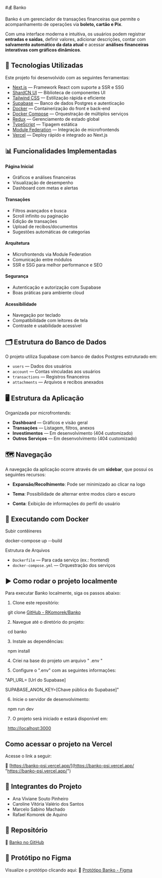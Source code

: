 #💰 Banko

Banko é um gerenciador de transações financeiras que permite o acompanhamento de operações via **boleto, cartão e Pix**.

Com uma interface moderna e intuitiva, os usuários podem registrar **entradas e saídas**, definir valores, adicionar descrições, contar com **salvamento automático da data atual** e acessar **análises financeiras interativas com gráficos dinâmicos**.

## 🚀 Tecnologias Utilizadas

Este projeto foi desenvolvido com as seguintes ferramentas:

- [Next.js](https://nextjs.org/) — Framework React com suporte a SSR e SSG
- [ShardCN UI](https://ui.shadcn.com/) — Biblioteca de componentes UI
- [Tailwind CSS](https://tailwindcss.com/) — Estilização rápida e eficiente
- [Supabase](https://supabase.com/) — Banco de dados Postgres e autenticação
- [Docker](https://www.docker.com/) — Containerização do front e back-end
- [Docker Compose](https://docs.docker.com/compose/) — Orquestração de múltiplos serviços
- [Redux](https://redux.js.org/) — Gerenciamento de estado global
- [TypeScript](https://www.typescriptlang.org/) — Tipagem estática
- [Module Federation](https://webpack.js.org/concepts/module-federation/) — Integração de microfrontends
- [Vercel](https://vercel.com/) — Deploy rápido e integrado ao Next.js

## 📊 Funcionalidades Implementadas

#### Página Inicial

- Gráficos e análises financeiras
- Visualização de desempenho
- Dashboard com metas e alertas

#### Transações

- Filtros avançados e busca
- Scroll infinito ou paginação
- Edição de transações
- Upload de recibos/documentos
- Sugestões automáticas de categorias

#### Arquitetura

- Microfrontends via Module Federation
- Comunicação entre módulos
- SSR e SSG para melhor performance e SEO

#### Segurança

- Autenticação e autorização com Supabase
- Boas práticas para ambiente cloud

#### Acessibilidade

- Navegação por teclado
- Compatibilidade com leitores de tela
- Contraste e usabilidade acessível

## 🗂️ Estrutura do Banco de Dados

O projeto utiliza Supabase com banco de dados Postgres estruturado em:

- `users` — Dados dos usuários
- `account` — Contas vinculadas aos usuários
- `transactions` — Registros financeiros
- `attachments` — Arquivos e recibos anexados

## 🖥️ Estrutura da Aplicação

Organizada por microfrontends:

- **Dashboard** — Gráficos e visão geral
- **Transações** — Listagem, filtros, anexos
- **Investimentos** — Em desenvolvimento (404 customizado)
- **Outros Serviços** — Em desenvolvimento (404 customizado)

## 🗺️ Navegação

A navegação da aplicação ocorre através de um **sidebar**, que possui os seguintes recursos:

- **Expansão/Recolhimento**: Pode ser minimizado ao clicar na logo
  
- **Tema**: Possibilidade de alternar entre modos claro e escuro
  
- **Conta**: Exibição de informações do perfil do usuário
  

## 🐳 Executando com Docker

Subir contêineres

docker-compose up --build

Estrutura de Arquivos

- `Dockerfile` — Para cada serviço (ex.: frontend)
- `docker-compose.yml` — Orquestração dos serviços

## ▶️ Como rodar o projeto localmente

Para executar Banko localmente, siga os passos abaixo:

1. Clone este repositório:

  git clone [GitHub - RKomorek/Banko](https://github.com/RKomorek/Banko.git)

2. Navegue até o diretório do projeto:

  cd banko

3. Instale as dependências:

  npm install

4. Criei na base do projeto um arquivo " .env "
  
5. Configure o ".env" com as seguintes informações:
  
"API_URL= [Url do Supabase]

SUPABASE_ANON_KEY=[Chave pública do Supabase]"

6. Inicie o servidor de desenvolvimento:

  npm run dev

7. O projeto será iniciado e estará disponível em:

  [http://localhost:3000](http://localhost:3000)

## Como acessar o projeto na Vercel

Acesse o link a seguir:

🔗 [https://banko-psi.vercel.app/](https://banko-psi.vercel.app/ "https://banko-psi.vercel.app/")

## 👥 Integrantes do Projeto

- Ana Viviane Souto Pinheiro
- Caroline Vitória Valério dos Santos
- Marcelo Sabino Machado
- Rafael Komorek de Aquino

## 🔎 Repositório

🔗 [Banko no GitHub](https://github.com/RKomorek/Banko.git)

## 🎨 Protótipo no Figma

Visualize o protótipo clicando aqui: 🔗 [Protótipo Banko - Figma](https://www.figma.com/design/kST3RFJBwiKfNEdj03AwoY/Banko?node-id=1-3&t=6hVAH0v1dPyq3262-1)